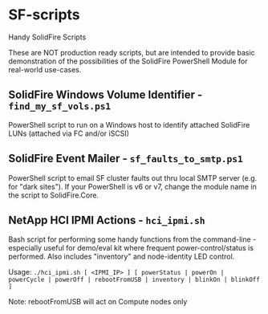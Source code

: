 # SF-scripts
Handy SolidFire Scripts

These are NOT production ready scripts, but are intended to provide basic demonstration of the possibilities of the SolidFire PowerShell Module for real-world use-cases.

## SolidFire Windows Volume Identifier - `find_my_sf_vols.ps1`

PowerShell script to run on a Windows host to identify attached SolidFire LUNs (attached via FC and/or iSCSI)

## SolidFire Event Mailer - `sf_faults_to_smtp.ps1` 

PowerShell script to email SF cluster faults out thru local SMTP server (e.g. for "dark sites"). If your PowerShell is v6 or v7, change the module name in the script to SolidFire.Core.

## NetApp HCI IPMI Actions - `hci_ipmi.sh`

Bash script for performing some handy functions from the command-line - especially useful for demo/eval kit where frequent power-control/status is performed. Also includes "inventory" and node-identity LED control.

Usage: `./hci_ipmi.sh [ <IPMI_IP> ] [ powerStatus | powerOn | powerCycle | powerOff | rebootFromUSB | inventory | blinkOn | blinkOff ]`

Note: rebootFromUSB will act on Compute nodes only
